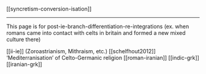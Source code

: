 [[syncretism-conversion-isation]]

---

This page is for post-ie-branch-differentiation-re-integrations (ex. when romans came into contact with celts in britain and formed a new mixed culture there)

[[ii-ie]] (Zoroastrianism, Mithraism, etc.)
[[schelfhout2012]] ‘Mediterranisation’ of Celto-Germanic religion
[[roman-iranian]]
[[indic-grk]]
[[iranian-grk]]